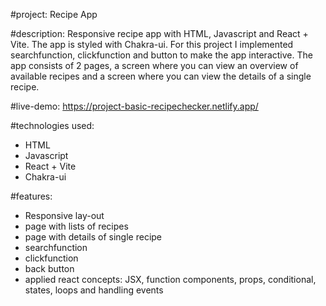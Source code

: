 #project: 
Recipe App

#description: Responsive recipe app with HTML, Javascript and React + Vite. The app is styled with Chakra-ui. For this project I implemented searchfunction, clickfunction and button to make the app interactive. The app consists of 2 pages, a screen where you can view an overview of available recipes and a screen where you can view the details of a single recipe. 

#live-demo: https://project-basic-recipechecker.netlify.app/

#technologies used:
- HTML
- Javascript
- React + Vite
- Chakra-ui

#features:
- Responsive lay-out
- page with lists of recipes
- page with details of single recipe
- searchfunction
- clickfunction
- back button
- applied react concepts: JSX, function components, props, conditional, states, loops and handling events 
